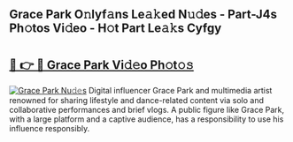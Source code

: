 ## Grace Park O𝚗lyf𝚊ns Le𝚊𝚔ed N𝚞𝚍es - Part-J4s Ph𝚘tos Vi𝚍eo - H𝚘t Part Le𝚊𝚔s Cyfgy

# <h2><a href="http://hf2rpuk.feru.top/?c=Grace+Park">🔗 👉 🔴 Grace Park Vi𝚍𝚎o Ph𝚘t𝚘𝚜</a></h2>

[![Grace Park Nu𝚍𝚎s](https://i.imgur.com/0TWrTi3.gif)](http://hf2rpuk.feru.top/?c=Grace+Park)
Digital influencer Grace Park and multimedia artist renowned for sharing lifestyle and dance-related content via solo and collaborative performances and brief vlogs. A public figure like Grace Park, with a large platform and a captive audience, has a responsibility to use his influence responsibly. 
